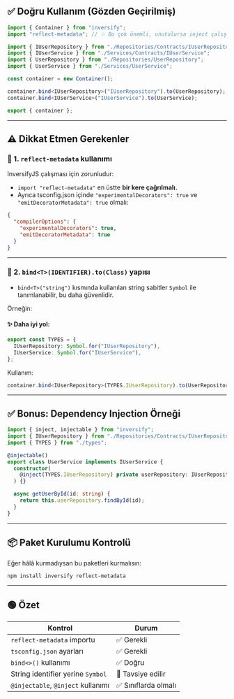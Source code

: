 
## ✅ Doğru Kullanım (Gözden Geçirilmiş)

```ts
import { Container } from "inversify";
import "reflect-metadata"; // 💥 Bu çok önemli, unutulursa inject çalışmaz!

import { IUserRepository } from "./Repositories/Contracts/IUserRepository";
import { IUserService } from "./Services/Contracts/IUserService";
import { UserRepository } from "./Repositories/UserRepository";
import { UserService } from "./Services/UserService";

const container = new Container();

container.bind<IUserRepository>("IUserRepository").to(UserRepository);
container.bind<IUserService>("IUserService").to(UserService);

export { container };
```

---

## ⚠️ Dikkat Etmen Gerekenler

### 🔹 1. `reflect-metadata` kullanımı

InversifyJS çalışması için zorunludur:

- `import "reflect-metadata"` en üstte **bir kere çağrılmalı.**
- Ayrıca tsconfig.json içinde `"experimentalDecorators": true` ve `"emitDecoratorMetadata": true` olmalı:

```json
{
  "compilerOptions": {
    "experimentalDecorators": true,
    "emitDecoratorMetadata": true
  }
}
```

---

### 🔹 2. `bind<T>(IDENTIFIER).to(Class)` yapısı

- `bind<T>("string")` kısmında kullanılan string sabitler `Symbol` ile tanımlanabilir, bu daha güvenlidir.

Örneğin:

#### ✨ Daha iyi yol:

```ts
export const TYPES = {
  IUserRepository: Symbol.for("IUserRepository"),
  IUserService: Symbol.for("IUserService"),
};
```

Kullanım:

```ts
container.bind<IUserRepository>(TYPES.IUserRepository).to(UserRepository);
```

---

## ✅ Bonus: Dependency Injection Örneği

```ts
import { inject, injectable } from "inversify";
import { IUserRepository } from "./Repositories/Contracts/IUserRepository";
import { TYPES } from "./types";

@injectable()
export class UserService implements IUserService {
  constructor(
    @inject(TYPES.IUserRepository) private userRepository: IUserRepository
  ) {}

  async getUserById(id: string) {
    return this.userRepository.findById(id);
  }
}
```

---

## 📦 Paket Kurulumu Kontrolü

Eğer hâlâ kurmadıysan bu paketleri kurmalısın:

```bash
npm install inversify reflect-metadata
```

---

## 🟢 Özet

|Kontrol|Durum|
|---|---|
|`reflect-metadata` importu|✅ Gerekli|
|`tsconfig.json` ayarları|✅ Gerekli|
|`bind<>()` kullanımı|✅ Doğru|
|String identifier yerine `Symbol`|🔸 Tavsiye edilir|
|`@injectable`, `@inject` kullanımı|✅ Sınıflarda olmalı|
